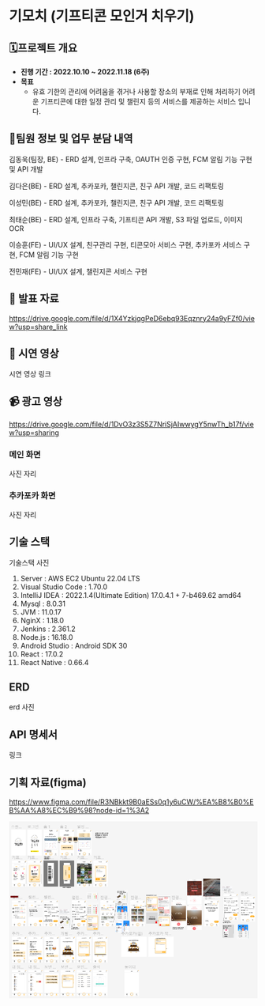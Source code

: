 # 기모치 (기프티콘 모인거 치우기)

## 🗓️프로젝트 개요

- **진행 기간 : 2022.10.10 ~ 2022.11.18 (6주)**
- **목표**
  - 유효 기한의 관리에 어려움을 겪거나 사용할 장소의 부재로 인해 처리하기 어려운 기프티콘에 대한 일정 관리 및 챌린지 등의 서비스를 제공하는 서비스 입니다.

## 👯팀원 정보 및 업무 분담 내역

김동욱(팀장, BE) - ERD 설계, 인프라 구축, OAUTH 인증 구현, FCM 알림 기능 구현 및 API 개발

김다은(BE) - ERD 설계, 추카포카, 챌린지콘, 친구 API 개발, 코드 리팩토링

이성민(BE) - ERD 설계, 추카포카, 챌린지콘, 친구 API 개발, 코드 리팩토링

최태순(BE) - ERD 설계, 인프라 구축, 기프티콘 API 개발, S3 파일 업로드, 이미지 OCR

이승훈(FE) - UI/UX 설계, 친구관리 구현, 티콘모아 서비스 구현, 추카포카 서비스 구현, FCM 알림 기능 구현

전민재(FE) - UI/UX 설계, 챌린지콘 서비스 구현



## :paperclip: 발표 자료

https://drive.google.com/file/d/1X4YzkjqgPeD6ebq93Eqznry24a9yFZf0/view?usp=share_link



## :information_desk_person: 시연 영상

시연 영상 링크



## :video_camera: 광고 영상

https://drive.google.com/file/d/1DvO3z3S5Z7NriSjAIwwygY5nwTh_b17f/view?usp=sharing



### 메인 화면

사진 자리



### 추카포카 화면

사진 자리



## 기술 스택

기술스택 사진

1. Server : AWS EC2 Ubuntu 22.04 LTS
2. Visual Studio Code : 1.70.0
3. IntelliJ IDEA : 2022.1.4(Ultimate Edition) 17.0.4.1 + 7-b469.62 amd64
4. Mysql : 8.0.31
5. JVM : 11.0.17
6. NginX : 1.18.0
7. Jenkins : 2.361.2
8. Node.js : 16.18.0
9. Android Studio : Android SDK 30
10. React : 17.0.2
11. React Native : 0.66.4

## ERD

erd 사진



## API 명세서

링크



## 기획 자료(figma)

https://www.figma.com/file/R3NBkkt9B0aESs0q1y6uCW/%EA%B8%B0%EB%AA%A8%EC%B9%98?node-id=1%3A2

![image-20221125092704315](README.assets/image-20221125092704315.png)


